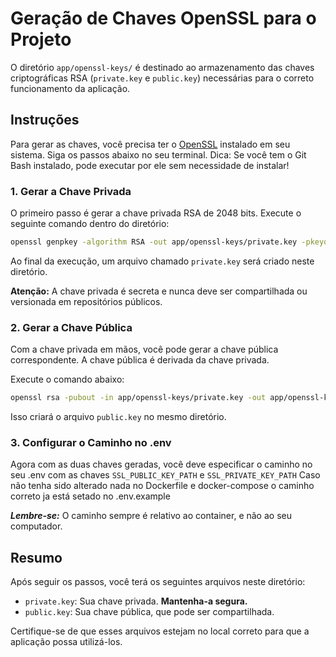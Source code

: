 # Geração de Chaves OpenSSL para o Projeto

O diretório `app/openssl-keys/` é destinado ao armazenamento das chaves criptográficas RSA (`private.key` e `public.key`) necessárias para o correto funcionamento da aplicação.

## Instruções

Para gerar as chaves, você precisa ter o [OpenSSL](https://www.openssl.org/source/) instalado em seu sistema. Siga os passos abaixo no seu terminal.
Dica: Se você tem o Git Bash instalado, pode executar por ele sem necessidade de instalar!

### 1. Gerar a Chave Privada

O primeiro passo é gerar a chave privada RSA de 2048 bits. Execute o seguinte comando dentro do diretório:

```bash
openssl genpkey -algorithm RSA -out app/openssl-keys/private.key -pkeyopt rsa_keygen_bits:2048
```

Ao final da execução, um arquivo chamado `private.key` será criado neste diretório.

**Atenção:** A chave privada é secreta e nunca deve ser compartilhada ou versionada em repositórios públicos.

### 2. Gerar a Chave Pública

Com a chave privada em mãos, você pode gerar a chave pública correspondente. A chave pública é derivada da chave privada.

Execute o comando abaixo:

```bash
openssl rsa -pubout -in app/openssl-keys/private.key -out app/openssl-keys/public.key
```

Isso criará o arquivo `public.key` no mesmo diretório.

### 3. Configurar o Caminho no .env

Agora com as duas chaves geradas, você deve especificar o caminho no seu .env com as chaves `SSL_PUBLIC_KEY_PATH` e `SSL_PRIVATE_KEY_PATH`
Caso não tenha sido alterado nada no Dockerfile e docker-compose o caminho correto ja está setado no .env.example

***Lembre-se:*** O caminho sempre é relativo ao container, e não ao seu computador.

## Resumo

Após seguir os passos, você terá os seguintes arquivos neste diretório:

- `private.key`: Sua chave privada. **Mantenha-a segura.**
- `public.key`: Sua chave pública, que pode ser compartilhada.

Certifique-se de que esses arquivos estejam no local correto para que a aplicação possa utilizá-los.